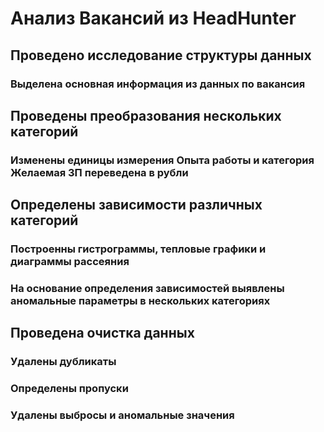 # Анализ Вакансий из HeadHunter

## Проведено исследование структуры данных
### Выделена основная информация из данных по вакансия

## Проведены преобразования нескольких категорий
### Изменены единицы измерения Опыта работы и категория Желаемая ЗП переведена в рубли

## Определены зависимости различных категорий
### Построенны гистрограммы, тепловые графики и диаграммы рассеяния
### На основание определения зависимостей выявлены аномальные параметры в нескольких категориях

## Проведена очистка данных
### Удалены дубликаты
### Определены пропуски
### Удалены выбросы и аномальные значения


